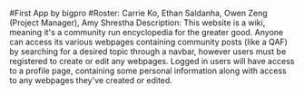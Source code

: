 #First App by bigpro
#Roster: Carrie Ko, Ethan Saldanha, Owen Zeng (Project Manager), Amy Shrestha
Description: This website is a wiki, meaning it's a community run encyclopedia for the greater good. Anyone can access its various webpages containing community posts (like a QAF) by searching for a desired topic through a navbar, however users must be registered to create or edit any webpages. Logged in users will have access to a profile page, containing some personal information along with access to any webpages they've created or edited.
